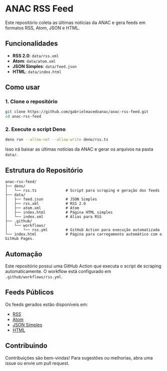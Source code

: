 # ANAC RSS Feed

Este repositório coleta as últimas notícias da ANAC e gera feeds em formatos RSS, Atom, JSON e HTML.

## Funcionalidades

- **RSS 2.0**: `data/rss.xml`
- **Atom**: `data/atom.xml`
- **JSON Simples**: `data/feed.json`
- **HTML**: `data/index.html`

## Como usar

### 1. Clone o repositório

```bash
git clone https://github.com/gabrielmacedoanac/anac-rss-feed.git
cd anac-rss-feed
```

### 2. Execute o script Deno

```bash
deno run --allow-net --allow-write deno/rss.ts
```

Isso irá baixar as últimas notícias da ANAC e gerar os arquivos na pasta `data/`.

## Estrutura do Repositório

```
anac-rss-feed/
├── deno/
│   └── rss.ts             # Script para scraping e geração dos feeds
├── data/
│   ├── feed.json          # JSON Simples
│   ├── rss.xml            # RSS 2.0
│   ├── atom.xml           # Atom
│   ├── index.html         # Página HTML simples
│   └── index.xml          # Alias para RSS
├── .github/
│   └── workflows/
│       └── rss.yml        # GitHub Action para execução automatizada
└── index.html             # Página para carregamento automático com o GitHub Pages.
```

## Automação

Este repositório possui uma GitHub Action que executa o script de scraping automaticamente. O workflow está configurado em `.github/workflows/rss.yml`.

## Feeds Públicos

Os feeds gerados estão disponíveis em:

- [RSS](https://gabrielmacedoanac.github.io/anac-rss-feed/data/rss.xml)
- [Atom](https://gabrielmacedoanac.github.io/anac-rss-feed/data/atom.xml)
- [JSON Simples](https://gabrielmacedoanac.github.io/anac-rss-feed/data/feed.json)
- [HTML](https://gabrielmacedoanac.github.io/anac-rss-feed/data/index.html)

## Contribuindo

Contribuições são bem-vindas! Para sugestões ou melhorias, abra uma issue ou envie um pull request.
